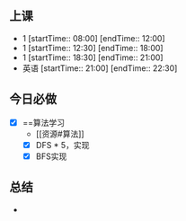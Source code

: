 ## 上课
-  1 [startTime:: 08:00]  [endTime:: 12:00]
-  1 [startTime:: 12:30]  [endTime:: 18:00]
-  1 [startTime:: 18:30]  [endTime:: 21:00]
-  英语 [startTime:: 21:00]  [endTime:: 22:30]
## 今日必做
* [x] ==算法学习
	* [[资源#算法]]
	* [x] DFS * 5，实现
	* [x] BFS实现
## 总结
* 